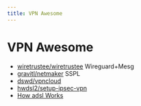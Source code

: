 ```yaml
---
title: VPN Awesome
---
```


# VPN Awesome

- [wiretrustee/wiretrustee](https://github.com/wiretrustee/wiretrustee)
  Wireguard+Mesg
- [gravitl/netmaker](https://github.com/gravitl/netmaker)
  SSPL
- [dswd/vpncloud](https://github.com/dswd/vpncloud)
- [hwdsl2/setup-ipsec-vpn](https://github.com/hwdsl2/setup-ipsec-vpn)
- [How adsl Works](https://kitz.co.uk/adsl/equip.htm)
